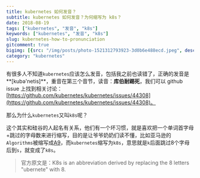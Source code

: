 ```yaml
---
title: kubernetes 如何发音？
subtitle: kubernetes 如何发音？为何缩写为 k8s？
date: 2018-08-19
tags: ["kubernetes", "发音", "k8s"]
keywords: ["kubernetes", "发音", "k8s"]
slug: kubernetes-how-to-pronunciation
gitcomment: true
bigimg: [{src: "/img/posts/photo-1521312793923-3d0b6e488ecd.jpeg", desc: "Abandoned Boat in São Tomé"}]
category: "kubernetes"
---
```


有很多人不知道`kubernetes`应该怎么发音，包括我之前也读错了，正确的发音是**[kubə'netis]**，重音在第三个音节，读音：**库伯耐踢死**，我们可以 github issue 上找到相关讨论：[https://github.com/kubernetes/kubernetes/issues/44308](https://github.com/kubernetes/kubernetes/issues/44308)。

那么为什么`kubernetes`又叫`k8s`呢？

<!--more-->

这个其实和硅谷的人起名有关系，他们有一个坏习惯，就是喜欢把一个单词首字母+跳过的字母数来进行缩写，目的是让爷爷奶奶们读不懂，比如亚马逊的`Algorithms`被缩写成[A9](http://www.a9.com)，而`kubernetes`缩写为`k8s`，意思就是`k`后面跳过8个字母后到`s`，就变成了`k8s`。

> 官方原文是：K8s is an abbreviation derived by replacing the 8 letters "ubernete" with 8.


<!--adsense-self-->
